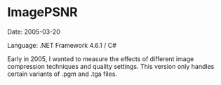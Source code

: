 # ImagePSNR

Date: 2005-03-20

Language: .NET Framework 4.6.1 / C#

Early in 2005, I wanted to measure the effects of different image compression techniques and quality settings. This version only handles certain variants of .pgm and .tga files.


